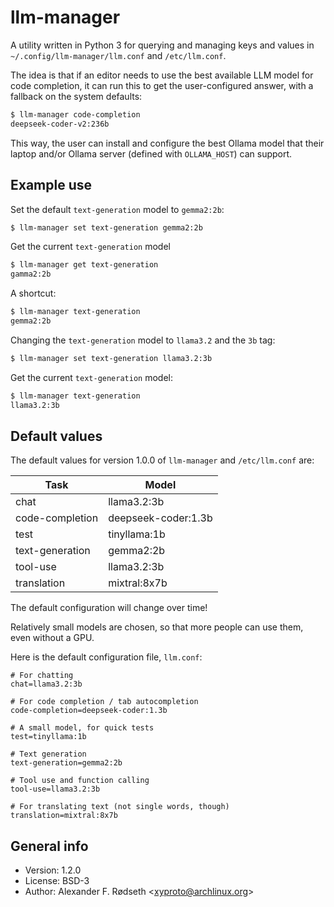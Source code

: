 # llm-manager

A utility written in Python 3 for querying and managing keys and values in `~/.config/llm-manager/llm.conf` and `/etc/llm.conf`.

The idea is that if an editor needs to use the best available LLM model for code completion, it can run this to get the user-configured answer, with a fallback on the system defaults:

```bash
$ llm-manager code-completion
deepseek-coder-v2:236b
```

This way, the user can install and configure the best Ollama model that their laptop and/or Ollama server (defined with `OLLAMA_HOST`) can support.

## Example use

Set the default `text-generation` model to `gemma2:2b`:

```bash
$ llm-manager set text-generation gemma2:2b
```

Get the current `text-generation` model

```bash
$ llm-manager get text-generation
gamma2:2b
```

A shortcut:

```bash
$ llm-manager text-generation
gemma2:2b
```

Changing the `text-generation` model to `llama3.2` and the `3b` tag:

```bash
$ llm-manager set text-generation llama3.2:3b
```

Get the current `text-generation` model:

```bash
$ llm-manager text-generation
llama3.2:3b
```

## Default values

The default values for version 1.0.0 of `llm-manager` and `/etc/llm.conf` are:

| Task            | Model               |
|-----------------|---------------------|
| chat            | llama3.2:3b         |
| code-completion | deepseek-coder:1.3b |
| test            | tinyllama:1b        |
| text-generation | gemma2:2b           |
| tool-use        | llama3.2:3b         |
| translation     | mixtral:8x7b        |

The default configuration will change over time!

Relatively small models are chosen, so that more people can use them, even without a GPU.

Here is the default configuration file, `llm.conf`:

```configuration
# For chatting
chat=llama3.2:3b

# For code completion / tab autocompletion
code-completion=deepseek-coder:1.3b

# A small model, for quick tests
test=tinyllama:1b

# Text generation
text-generation=gemma2:2b

# Tool use and function calling
tool-use=llama3.2:3b

# For translating text (not single words, though)
translation=mixtral:8x7b
```

## General info

* Version: 1.2.0
* License: BSD-3
* Author: Alexander F. Rødseth &lt;xyproto@archlinux.org&gt;
